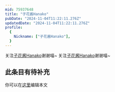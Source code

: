 ```yaml
---
mid: 75937648
title: "子花酱Hanako"
pubDate: "2024-11-04T11:22:11.276Z"
updatedDate: "2024-11-04T11:22:11.276Z"
profile:
  {
    Nickname: ["子花酱Hanako"],
  }
---
```


关注[子花酱Hanako](https://space.bilibili.com/75937648)谢谢喵~ 关注[子花酱Hanako](https://space.bilibili.com/75937648)谢谢喵~

## 此条目有待补充
你可以在[这里](https://github.com/Yuhanawa/VTuber.ICU-Content/edit/master/v/子花酱Hanako/index.md)编辑本文
